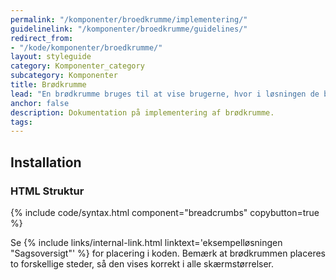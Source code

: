 ```yaml
---
permalink: "/komponenter/broedkrumme/implementering/"
guidelinelink: "/komponenter/broedkrumme/guidelines/"
redirect_from:
- "/kode/komponenter/broedkrumme/"
layout: styleguide
category: Komponenter_category
subcategory: Komponenter
title: Brødkrumme
lead: "En brødkrumme bruges til at vise brugerne, hvor i løsningen de befinder sig, samtidig med at den gør det muligt for brugerne at navigere tilbage igennem løsningens niveauer."
anchor: false
description: Dokumentation på implementering af brødkrumme.
tags:
---
```


## Installation

### HTML Struktur

{% include code/syntax.html component="breadcrumbs" copybutton=true %}

Se {% include links/internal-link.html linktext='eksempelløsningen "Sagsoversigt"' %} for placering i koden. Bemærk at brødkrummen placeres to forskellige steder, så den vises korrekt i alle skærmstørrelser.